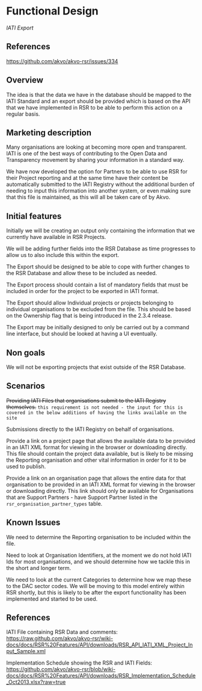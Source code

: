 # Functional Design
*IATI Export*

## References
https://github.com/akvo/akvo-rsr/issues/334

## Overview
The idea is that the data we have in the database should be mapped to the IATI Standard and an export should be provided which is based on the API that we have implemented in RSR to be able to perform this action on a regular basis.

## Marketing description
Many organisations are looking at becoming more open and transparent. IATI is one of the best ways of contributing to the Open Data and Transparency movement by sharing your information in a standard way.

We have now developed the option for Partners to be able to use RSR for their Project reporting and at the same time have their content be automatically submitted to the IATI Registry without the additional burden of needing to input this information into another system, or even making sure that this file is maintained, as this will all be taken care of by Akvo.

## Initial features
Initially we will be creating an output only containing the information that we currently have available in RSR Projects.

We will be adding further fields into the RSR Database as time progresses to allow us to also include this within the export.

The Export should be designed to be able to cope with further changes to the RSR Database and allow these to be included as needed.

The Export process should contain a list of mandatory fields that must be included in order for the project to be exported in IATI format.

The Export should allow Individual projects or projects belonging to individual organisations to be excluded from the file. This should be based on the Ownership flag that is being introduced in the 2.3.4 release.

The Export may be initially designed to only be carried out by a command line interface, but should be looked at having a UI eventually.

## Non goals
We will not be exporting projects that exist outside of the RSR Database.

## Scenarios
~~Providing IATI Files that organisations submit to the IATI Registry themselves.~~
``this requirement is not needed - the input for this is covered in the below additions of having the links available on the site``

Submissions directly to the IATI Registry on behalf of organisations.

Provide a link on a project page that allows the available data to be provided in an IATI XML format for viewing in the browser or downloading directly. This file should contain the project data available, but is likely to be missing the Reporting organisation and other vital information in order for it to be used to publish.

Provide a link on an organisation page that allows the entire data for that organisation to be provided in an IATI XML format for viewing in the browser or downloading directly. This link should only be available for Organisations that are Support Partners - have Support Partner listed in the ``rsr_organisation_partner_types`` table.

## Known Issues
We need to determine the Reporting organisation to be included within the file.

Need to look at Organisation Identifiers, at the moment we do not hold IATI Ids for most organisations, and we should determine how we tackle this in the short and longer term.

We need to look at the current Categories to determine how we map these to the DAC sector codes. We will be moving to this model entirely within RSR shortly, but this is likely to be after the export functionality has been implemented and started to be used.

## References

IATI File containing RSR Data and comments: https://raw.github.com/akvo/akvo-rsr/wiki-docs/docs/RSR%20Features/API/downloads/RSR_API_IATI_XML_Project_Input_Sample.xml

Implementation Schedule showing the RSR and IATI Fields: https://github.com/akvo/akvo-rsr/blob/wiki-docs/docs/RSR%20Features/API/downloads/RSR_Implementation_Schedule_Oct2013.xlsx?raw=true
